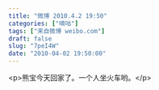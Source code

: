 ```yaml
---
title: "微博 2010.4.2 19:50"
categories: ["嘀咕"]
tags: ["来自微博 weibo.com"]
draft: false
slug: "7peI4W"
date: "2010-04-02 19:50:00"
---
```


<p>&lt;p&gt;熊宝今天回家了。一个人坐火车哟。&lt;/p&gt; ​​​​</p>
